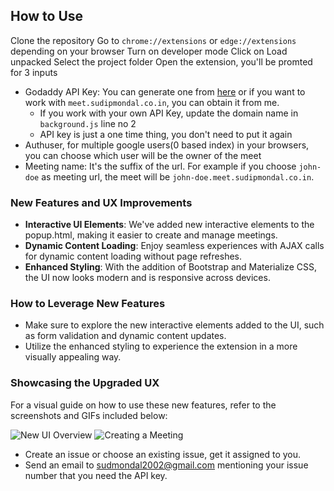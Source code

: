 ## How to Use

Clone the repository
Go to `chrome://extensions` or `edge://extensions` depending on your browser
Turn on developer mode
Click on Load unpacked
Select the project folder
Open the extension, you'll be promted for 3 inputs
  - Godaddy API Key: You can generate one from [here](https://developer.godaddy.com/doc/endpoint/domains#/v1/recordAdd) or if you want to work with `meet.sudipmondal.co.in`, you can obtain it from me.
    - If you work with your own API Key, update the domain name in `background.js` line no 2
    - API key is just a one time thing, you don't need to put it again
  - Authuser, for multiple google users(0 based index) in your browsers, you can choose which user will be the owner of the meet
  - Meeting name: It's the suffix of the url. For example if you choose `john-doe` as meeting url, the meet will be `john-doe.meet.sudipmondal.co.in`.


### New Features and UX Improvements

- **Interactive UI Elements**: We've added new interactive elements to the popup.html, making it easier to create and manage meetings.
- **Dynamic Content Loading**: Enjoy seamless experiences with AJAX calls for dynamic content loading without page refreshes.
- **Enhanced Styling**: With the addition of Bootstrap and Materialize CSS, the UI now looks modern and is responsive across devices.

### How to Leverage New Features

- Make sure to explore the new interactive elements added to the UI, such as form validation and dynamic content updates.
- Utilize the enhanced styling to experience the extension in a more visually appealing way.

### Showcasing the Upgraded UX

For a visual guide on how to use these new features, refer to the screenshots and GIFs included below:

![New UI Overview](link-to-screenshot)
![Creating a Meeting](link-to-gif)

- Create an issue or choose an existing issue, get it assigned to you.
- Send an email to sudmondal2002@gmail.com mentioning your issue number that you need the API key.
